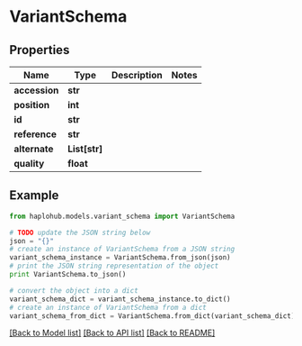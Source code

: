 # VariantSchema


## Properties
Name | Type | Description | Notes
------------ | ------------- | ------------- | -------------
**accession** | **str** |  | 
**position** | **int** |  | 
**id** | **str** |  | 
**reference** | **str** |  | 
**alternate** | **List[str]** |  | 
**quality** | **float** |  | 

## Example

```python
from haplohub.models.variant_schema import VariantSchema

# TODO update the JSON string below
json = "{}"
# create an instance of VariantSchema from a JSON string
variant_schema_instance = VariantSchema.from_json(json)
# print the JSON string representation of the object
print VariantSchema.to_json()

# convert the object into a dict
variant_schema_dict = variant_schema_instance.to_dict()
# create an instance of VariantSchema from a dict
variant_schema_from_dict = VariantSchema.from_dict(variant_schema_dict)
```
[[Back to Model list]](../README.md#documentation-for-models) [[Back to API list]](../README.md#documentation-for-api-endpoints) [[Back to README]](../README.md)


